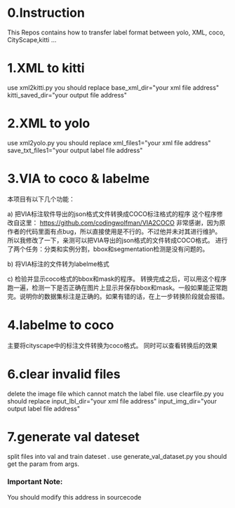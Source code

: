 # 0.Instruction
This Repos contains how to transfer label format between yolo, XML, coco, CityScape,kitti ...

# 1.XML to kitti 
use xml2kitti.py
you should replace 
base_xml_dir="your xml file address"
kitti_saved_dir="your output file address"

# 2.XML to yolo 
use xml2yolo.py
you should replace 
xml_files1="your xml file address"
save_txt_files1="your output label file address"

# 3.VIA to coco  & labelme
本项目有以下几个功能：

a) 把VIA标注软件导出的json格式文件转换成COCO标注格式的程序
这个程序修改自这里： https://github.com/codingwolfman/VIA2COCO 
非常感谢，因为原作者的代码里面有点bug，所以直接使用是不行的。不过他并未对其进行维护。
所以我修改了一下，亲测可以把VIA导出的json格式的文件转成COCO格式。
进行了两个任务：分类和实例分割，bbox和segmentation检测是没有问题的。

b) 将VIA标注的文件转为labelme格式

c) 检验并显示coco格式的bbox和mask的程序。
转换完成之后，可以用这个程序跑一遍，检测一下是否正确在图片上显示并保存bbox和mask。一般如果能正常跑完。说明你的数据集标注是正确的。如果有错的话，在上一步转换阶段就会报错。

# 4.labelme to coco  
主要将cityscape中的标注文件转换为coco格式。
同时可以查看转换后的效果

# 6.clear invalid files 
delete the image file which cannot match the label file.
use clearfile.py
you should replace 
input_lbl_dir="your xml file address"
input_img_dir="your output label file address"

# 7.generate val dateset  
split files into val and train dateset .
use generate_val_dataset.py
you should get the param from args.

### Important Note:
   You should modify this address in sourcecode 

